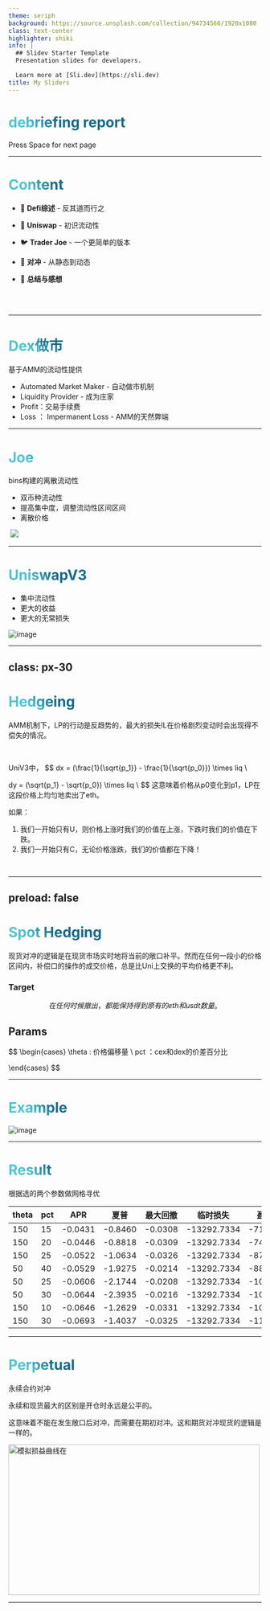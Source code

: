 ```yaml
---
theme: seriph
background: https://source.unsplash.com/collection/94734566/1920x1080
class: text-center
highlighter: shiki
info: |
  ## Slidev Starter Template
  Presentation slides for developers.

  Learn more at [Sli.dev](https://sli.dev)
title: My Sliders
---
```


# debriefing report


<div class="pt-12">
  <span @click="$slidev.nav.next" class="px-2 p-1 rounded cursor-pointer" hover="bg-white bg-opacity-10">
    Press Space for next page <carbon:arrow-right class="inline"/>
  </span>
</div>


<!--
The last comment block of each slide will be treated as slide notes. It will be visible and editable in Presenter Mode along with the slide. [Read more in the docs](https://sli.dev/guide/syntax.html#notes)
-->

---

# Content



- 📝 **Defi综述** - 反其道而行之

- 🦄 **Uniswap** - 初识流动性 

- 🐦 **Trader Joe** - 一个更简单的版本 
- 🌽 **对冲** - 从静态到动态
- 🚗 **总结与感想** 


<br>
<br>



<!--
You can have `style` tag in markdown to override the style for the current page.
Learn more: https://sli.dev/guide/syntax#embedded-styles
-->

<style>
h1 {
  background-color: #2B90B6;
  background-image: linear-gradient(45deg, #4EC5D4 10%, #146b8c 20%);
  background-size: 100%;
  -webkit-background-clip: text;
  -moz-background-clip: text;
  -webkit-text-fill-color: transparent;
  -moz-text-fill-color: transparent;
}
</style>


---

# Dex做市

基于AMM的流动性提供

<!-- https://sli.dev/guide/syntax.html#line-highlighting -->

- Automated Market Maker - 自动做市机制
- Liquidity Provider - 成为庄家
- Profit：交易手续费
- Loss ： Impermanent Loss - AMM的天然弊端


---

# Joe

bins构建的离散流动性

- 双币种流动性
- 提高集中度，调整流动性区间区间
- 离散价格

<div grid="~ cols-2 gap-2" m="-t-2">



<img border="rounded" src="">

<img border="rounded" src="https://academy-public.coinmarketcap.com/optimized-uploads/c007f91990c549968e98f27a6e6fa724.png">

</div>


---

# UniswapV3

<div grid="~ cols-2 gap-4">
<div>

- 集中流动性
- 更大的收益
- 更大的无常损失

  

</div>
<div>

![image](https://img1.imgtp.com/2023/07/20/Rw7kjb0W.png)

</div>
</div>


---
class: px-30
---

# Hedgeing

AMM机制下，LP的行动是反趋势的，最大的损失IL在价格剧烈变动时会出现得不偿失的情况。


<br>


UniV3中，
$$
dx = (\frac{1}{\sqrt{p_1}} - \frac{1}{\sqrt{p_0}}) \times liq \\

dy = (\sqrt{p_1} - \sqrt{p_0}) \times liq \\ 
$$
这意味着价格从p0变化到p1，LP在这段价格上均匀地卖出了eth。

如果：
1. 我们一开始只有U，则价格上涨时我们的价值在上涨，下跌时我们的价值在下跌。
2. 我们一开始只有C，无论价格涨跌，我们的价值都在下降！
<br>



---
preload: false
---

# Spot Hedging

现货对冲的逻辑是在现货市场实时地将当前的敞口补平。然而在任何一段小的价格区间内，补偿口的操作的成交价格，总是比Uni上交换的平均价格更不利。

### Target
$$
在任何时候撤出，都能保持得到原有的eth和usdt数量。
$$
## Params
$$
\begin{cases}
\theta : 价格偏移量 \\
pct ：cex和dex的价差百分比

\end{cases}
$$


---

# Example


![image](https://img1.imgtp.com/2023/07/24/5YQdOUaq.png)


---

# Result
根据选的两个参数做网格寻优



| theta | pct | APR        | 夏普       | 最大回撤     | 临时损失     | 盈亏汇总       |
|-------|-----|------------|------------|------------|-------------|---------------|
| 150   | 15  | -0.0431    | -0.8460    | -0.0308    | -13292.7334  | -719.4914      |
| 150   | 20  | -0.0446    | -0.8818    | -0.0309    | -13292.7334  | -745.4509      |
| 150   | 25  | -0.0522    | -1.0634    | -0.0326    | -13292.7334  | -872.6701      |
| 50    | 40  | -0.0529    | -1.9275    | -0.0214    | -13292.7334  | -884.3360      |
| 50    | 25  | -0.0606    | -2.1744    | -0.0208    | -13292.7334  | -1012.4845     |
| 50    | 30  | -0.0644    | -2.3935    | -0.0216    | -13292.7334  | -1075.4617     |
| 150   | 10  | -0.0646    | -1.2629    | -0.0331    | -13292.7334  | -1079.4188     |
| 150   | 30  | -0.0693    | -1.4037    | -0.0325    | -13292.7334  | -1157.3598     |


---

# Perpetual
永续合约对冲


永续和现货最大的区别是开仓时永远是公平的。

这意味着不能在发生敞口后对冲，而需要在期初对冲。这和期货对冲现货的逻辑是一样的。

<img src="https://img1.imgtp.com/2023/07/24/BoJnERYM.png" alt="模拟损益曲线在" width="500" height="300">


---

# 